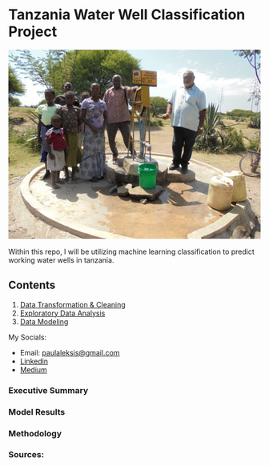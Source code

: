 # Tanzania Water Well Classification Project

![Tanzania](./Images/tanzania-water-well.jpg)

Within this repo, I will be utilizing machine learning classification to
predict working water wells in tanzania.


## Contents

1. [Data Transformation & Cleaning](https://github.com/PaulWill92/tanzania-water/blob/main/Notebooks/1-Data_Cleaning.ipynb)
2. [Exploratory Data Analysis](https://github.com/PaulWill92/tanzania-water/blob/main/Notebooks/2-Exploratory_Data_Analysis.ipynb)
3. [Data Modeling](https://github.com/PaulWill92/tanzania-water/blob/main/Notebooks/3-Data_Modeling.ipynb)

My Socials:

- Email: paulaleksis@gmail.com
- [Linkedin](https://www.linkedin.com/in/paul-aleksis-406776199/)
- [Medium](https://paulaleksis.medium.com/)

### Executive Summary 


### Model Results


### Methodology

### Sources:

